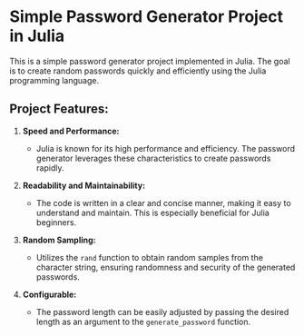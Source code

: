 # Simple Password Generator Project in Julia

This is a simple password generator project implemented in Julia. The goal is to create random passwords quickly and efficiently using the Julia programming language.

## Project Features:

1. **Speed and Performance:**
   - Julia is known for its high performance and efficiency. The password generator leverages these characteristics to create passwords rapidly.

2. **Readability and Maintainability:**
   - The code is written in a clear and concise manner, making it easy to understand and maintain. This is especially beneficial for Julia beginners.

3. **Random Sampling:**
   - Utilizes the `rand` function to obtain random samples from the character string, ensuring randomness and security of the generated passwords.

4. **Configurable:**
   - The password length can be easily adjusted by passing the desired length as an argument to the `generate_password` function.


